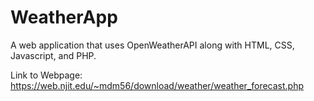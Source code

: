 # WeatherApp
A web application that uses OpenWeatherAPI along with HTML, CSS, Javascript, and PHP.

Link to Webpage: https://web.njit.edu/~mdm56/download/weather/weather_forecast.php 

